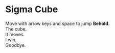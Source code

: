 # Sigma Cube
Move with arrow keys and space to jump
**Behold.**  
The cube.  
It moves.  
I win.  
Goodbye.
